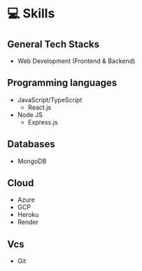 # 💻 Skills

## General Tech Stacks
- Web Development (Frontend & Backend)

## Programming languages
- JavaScript/TypeScript
  - React.js
- Node JS
  - Express.js

## Databases
- MongoDB

## Cloud
- Azure
- GCP
- Heroku
- Render

## Vcs
- Git